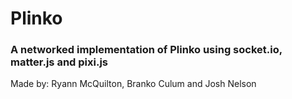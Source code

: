 # Plinko
### A networked implementation of Plinko using socket.io, matter.js and pixi.js

Made by: Ryann McQuilton, Branko Culum and Josh Nelson